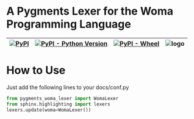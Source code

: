 # A Pygments Lexer for the Woma Programming Language

|[![PyPI](https://img.shields.io/pypi/v/pygments-woma-lexer?style=for-the-badge)](https://pypi.org/project/pygments-woma-lexer/)|[![PyPI - Python Version](https://img.shields.io/pypi/pyversions/pygments-woma-lexer?style=for-the-badge)](https://pypi.org/project/pygments-woma-lexer/)|[![PyPI - Wheel](https://img.shields.io/pypi/wheel/pygments-woma-lexer?style=for-the-badge)](https://pypi.org/project/pygments-woma-lexer/)|![logo](https://raw.githubusercontent.com/rjdbcm/Aspidites/main/docs/_static/aspidites_logo_45_45.png)
|----------|:-------------:|------:|-:|


# How to Use
Just add the following lines to your docs/conf.py
```python
from pygments_woma_lexer import WomaLexer
from sphinx.highlighting import lexers
lexers.update(woma=WomaLexer())
```

